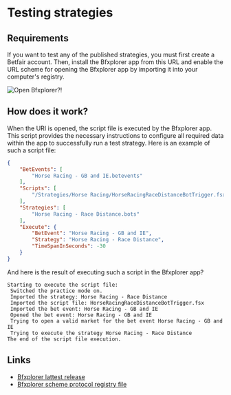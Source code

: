 # Testing strategies

## Requirements

If you want to test any of the published strategies, you must first create a Betfair account. Then, install the Bfxplorer app from this URL and enable the URL scheme for opening the Bfxplorer app by importing it into your computer's registry.

![Open Bfxplorer?!](/docs/images/OpenBfxplorerURI.png "Open Bfxplorer?")

## How does it work?

When the URI is opened, the script file is executed by the Bfxplorer app. This script provides the necessary instructions to configure all required data within the app to successfully run a test strategy.
Here is an example of such a script file:

```json
{
    "BetEvents": [
        "Horse Racing - GB and IE.betevents"
    ],
    "Scripts": [
        "/Strategies/Horse Racing/HorseRacingRaceDistanceBotTrigger.fsx"
    ],
    "Strategies": [
        "Horse Racing - Race Distance.bots"
    ],
    "Execute": {
        "BetEvent": "Horse Racing - GB and IE",
        "Strategy": "Horse Racing - Race Distance",
        "TimeSpanInSeconds": -30
    }
}
```

And here is the result of executing such a script in the Bfxplorer app?

```
Starting to execute the script file:
 Switched the practice mode on.
 Imported the strategy: Horse Racing - Race Distance
 Imported the script file: HorseRacingRaceDistanceBotTrigger.fsx
 Imported the bet event: Horse Racing - GB and IE
 Opened the bet event: Horse Racing - GB and IE
 Trying to open a valid market for the bet event Horse Racing - GB and IE
 Trying to execute the strategy Horse Racing - Race Distance
The end of the script file execution.
```

## Links

* [Bfxplorer lattest release](http://Bfxplorer.net/Community/BlogContent/596#Bfxplorer%202025%20Preview)
* [Bfxplorer scheme protocol registry file](/data/BfxplorerSchemeProtocol.reg)